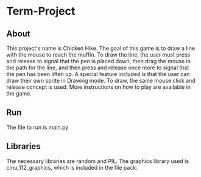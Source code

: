 # Term-Project
## About 
This project's name is Chicken Hike. The goal of this game is to draw a line with the mouse to reach the muffin. To draw the line, the user must press and release to signal that the pen is placed down, then drag the mouse in the path for the line, and then press and release once more to signal that the pen has been liften up. A special feature included is that the user can draw their own sprite in Drawing mode. To draw, the same mouse click and release concept is used. More instructions on how to play are available in the game. 

## Run 
The file to run is main.py

## Libraries
The necessary libraries are random and PIL. The graphics library used is cmu_112_graphics, which is included in the file pack.